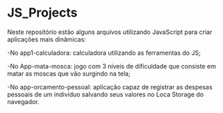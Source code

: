 # JS_Projects
Neste repositório estão alguns arquivos utilizando JavaScript para criar aplicações mais dinâmicas:

-No app1-calculadora: calculadora utilizando as ferramentas do JS;

-No App-mata-mosca: jogo com 3 níveis de dificuldade que consiste em matar as moscas que vão surgindo na tela;

-No app-orcamento-pessoal: aplicação capaz de registrar as despesas pessoais de um indivíduo salvando seus valores no Loca Storage do navegador.
